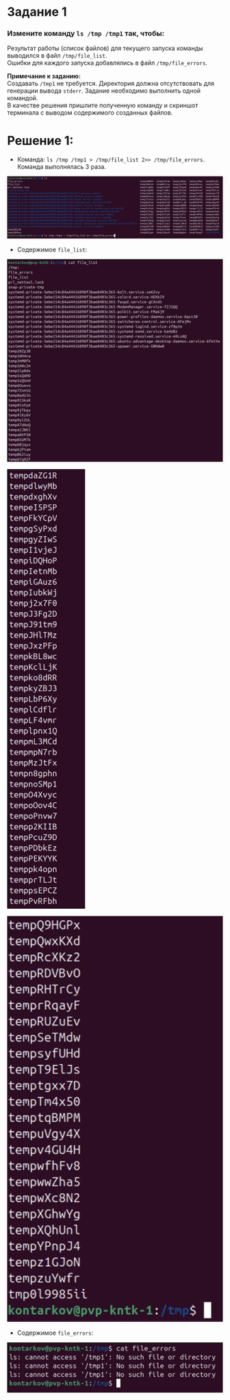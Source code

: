 # Задание 1
### Измените команду `ls /tmp /tmp1` так, чтобы:

Результат работы (список файлов) для текущего запуска команды выводился в файл `/tmp/file_list`.  
Ошибки для каждого запуска добавлялись в файл `/tmp/file_errors`.  

__Примечание к заданию:__  
Создавать `/tmp1` не требуется. Директория должна отсутствовать для генерации вывода `stderr`.
Задание необходимо выполнить одной командой.  
В качестве решения пришлите полученную команду и скриншот терминала с выводом содержимого созданных файлов.  

# Решение 1:
* Команда: `ls /tmp /tmp1 > /tmp/file_list 2>> /tmp/file_errors`.  
Команда выполнялась 3 раза.  

![Команда ls](./images/1_1.png)  

* Содержимое `file_list`:

![file_list_1](./images/1_2.png)  

![file_list_2](./images/1_3.png)  

![file_list_3](./images/1_4.png)  

* Содержимое `file_errors`:

![file_errors](./images/1_5.png) 
